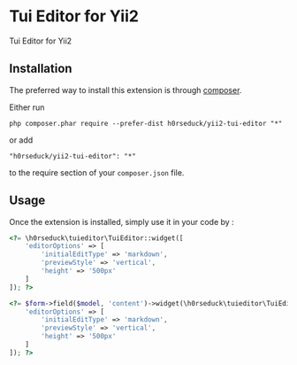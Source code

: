 Tui Editor for Yii2
===================
Tui Editor for Yii2

Installation
------------

The preferred way to install this extension is through [composer](http://getcomposer.org/download/).

Either run

```
php composer.phar require --prefer-dist h0rseduck/yii2-tui-editor "*"
```

or add

```
"h0rseduck/yii2-tui-editor": "*"
```

to the require section of your `composer.json` file.


Usage
-----

Once the extension is installed, simply use it in your code by  :

```php
<?= \h0rseduck\tuieditor\TuiEditor::widget([
    'editorOptions' => [
        'initialEditType' => 'markdown',
        'previewStyle' => 'vertical',
        'height' => '500px'
    ]
]); ?>
```

```php
<?= $form->field($model, 'content')->widget(\h0rseduck\tuieditor\TuiEditor::class, [
    'editorOptions' => [
        'initialEditType' => 'markdown',
        'previewStyle' => 'vertical',
        'height' => '500px'
    ]
]); ?>
```